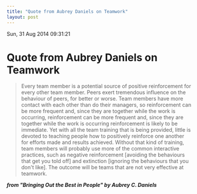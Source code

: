 ```yaml
---
title: "Quote from Aubrey Daniels on Teamwork"
layout: post 
---
```


Sun, 31 Aug 2014 09:31:21 

# Quote from Aubrey Daniels on Teamwork

>Every team member is a potential source of positive reinforcement for every other team member.  Peers exert tremendous influence on the behaviour of peers, for better or worse.  Team members have more contact with each other than do their managers, so reinforcement can be more frequent and, since they are together while the work is occurring, reinforcement can be more frequent and, since they are together while the work is occurring reinforcement is likely to be immediate.  Yet with all the team training that is being provided, little is devoted to teaching people how to positively reinforce one another for efforts made and results achieved.  Without that kind of training, team members will probably use more of the common interactive practices, such as negative reinforcement [avoiding the behaviours that get you told off] and extinction [ignoring the behaviours that you don't like].  The outcome will be teams that are not very effective at teamwork.



***from "Bringing Out the Best in People" by Aubrey C. Daniels***
